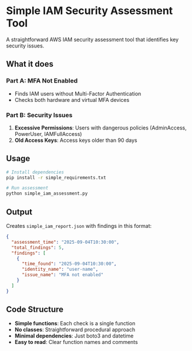 # Simple IAM Security Assessment Tool

A straightforward AWS IAM security assessment tool that identifies key security issues.

## What it does

### Part A: MFA Not Enabled
- Finds IAM users without Multi-Factor Authentication
- Checks both hardware and virtual MFA devices

### Part B: Security Issues
1. **Excessive Permissions**: Users with dangerous policies (AdminAccess, PowerUser, IAMFullAccess)
2. **Old Access Keys**: Access keys older than 90 days

## Usage

```bash
# Install dependencies
pip install -r simple_requirements.txt

# Run assessment
python simple_iam_assessment.py
```

## Output

Creates `simple_iam_report.json` with findings in this format:

```json
{
  "assessment_time": "2025-09-04T10:30:00",
  "total_findings": 5,
  "findings": [
    {
      "time_found": "2025-09-04T10:30:00",
      "identity_name": "user-name",
      "issue_name": "MFA not enabled"
    }
  ]
}
```

## Code Structure

- **Simple functions**: Each check is a single function
- **No classes**: Straightforward procedural approach  
- **Minimal dependencies**: Just boto3 and datetime
- **Easy to read**: Clear function names and comments
